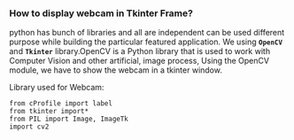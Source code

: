 ### How to display webcam in Tkinter Frame?

python has bunch of libraries and all are independent can be used different
purpose while building the particular featured application.
We using **`OpenCV`** and **`Tkinter`** library.OpenCV is a Python library 
that is used to work with Computer Vision and other artificial, image process,
Using the OpenCV module, we have to show the webcam in a tkinter window.

Library used for Webcam:
```
from cProfile import label
from tkinter import*
from PIL import Image, ImageTk
import cv2
```

